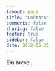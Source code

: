 ```yaml
---
layout: page
title: "Contato"
comments: false
sharing: false
footer: true
sidebar: false
date: 2012-05-31
---
```


Em breve...